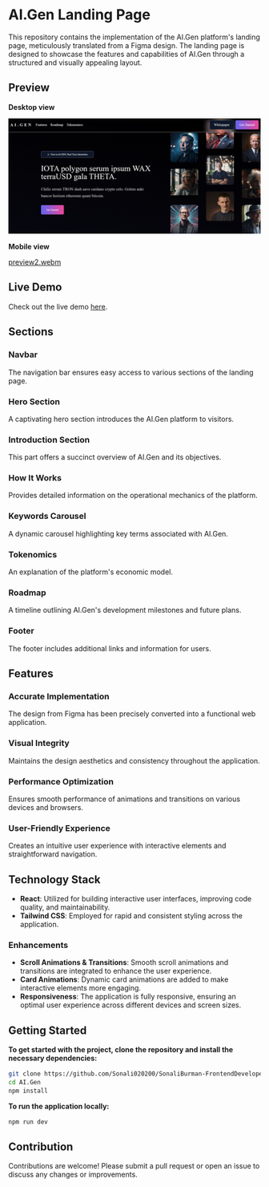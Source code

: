 # AI.Gen Landing Page

This repository contains the implementation of the AI.Gen platform's landing page, meticulously translated from a Figma design. The landing page is designed to showcase the features and capabilities of AI.Gen through a structured and visually appealing layout.

## Preview

**Desktop view**

![Preview Image 1](/AI.GEN/src/assets/preview1.png)

**Mobile view**

[preview2.webm](https://github.com/Sonali020200/SonaliBurman-FrontendDeveloper/assets/147674653/cfa33b2b-04bb-4dce-b980-00b31542cac1)


## Live Demo

Check out the live demo [here](https://example.com/live-demo).

## Sections

### Navbar
The navigation bar ensures easy access to various sections of the landing page.

### Hero Section
A captivating hero section introduces the AI.Gen platform to visitors.

### Introduction Section
This part offers a succinct overview of AI.Gen and its objectives.

### How It Works
Provides detailed information on the operational mechanics of the platform.

### Keywords Carousel
A dynamic carousel highlighting key terms associated with AI.Gen.

### Tokenomics
An explanation of the platform's economic model.

### Roadmap
A timeline outlining AI.Gen's development milestones and future plans.

### Footer
The footer includes additional links and information for users.

## Features

### Accurate Implementation
The design from Figma has been precisely converted into a functional web application.

### Visual Integrity
Maintains the design aesthetics and consistency throughout the application.

### Performance Optimization
Ensures smooth performance of animations and transitions on various devices and browsers.

### User-Friendly Experience
Creates an intuitive user experience with interactive elements and straightforward navigation.

## Technology Stack

- **React**: Utilized for building interactive user interfaces, improving code quality, and maintainability.
- **Tailwind CSS**: Employed for rapid and consistent styling across the application.

### Enhancements

- **Scroll Animations & Transitions**: Smooth scroll animations and transitions are integrated to enhance the user experience.
- **Card Animations**: Dynamic card animations are added to make interactive elements more engaging.
- **Responsiveness**: The application is fully responsive, ensuring an optimal user experience across different devices and screen sizes.

## Getting Started

**To get started with the project, clone the repository and install the necessary dependencies:**

```bash
git clone https://github.com/Sonali020200/SonaliBurman-FrontendDeveloper.git
cd AI.Gen
npm install
```

**To run the application locally:**

```bash
npm run dev
```

## Contribution
Contributions are welcome! Please submit a pull request or open an issue to discuss any changes or improvements.

